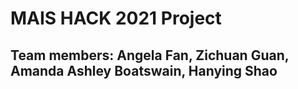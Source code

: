# MAIS HACK 2021 Project 

## Team members: Angela Fan, Zichuan Guan, Amanda Ashley Boatswain, Hanying Shao



